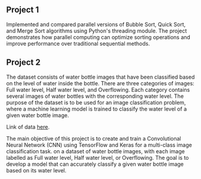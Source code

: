 ## Project 1
Implemented and compared parallel versions of Bubble Sort, Quick Sort, and Merge Sort algorithms using Python's threading module. The project demonstrates how parallel computing can optimize sorting operations and improve performance over traditional sequential methods.

## Project 2
The dataset consists of water bottle images that have been classified based on the level of water inside the bottle. There are three categories of images: Full water level, Half water level, and Overflowing. Each category contains several images of water bottles with the corresponding water level. The purpose of the dataset is to be used for an image classification problem, where a machine learning model is trained to classify the water level of a given water bottle image.

Link of data [here](https://www.kaggle.com/datasets/chethuhn/water-bottle-dataset).

The main objective of this project is to create and train a Convolutional Neural Network (CNN) using TensorFlow and Keras for a multi-class image classification task. on a dataset of water bottle images, with each image labelled as Full water level, Half water level, or Overflowing. The goal is to develop a model that can accurately classify a given water bottle image based on its water level.
